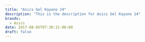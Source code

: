 ```yaml
---
title: "Asics Gel Kayano 24"
description: "This is the description for Asics Gel Kayano 24"
brands:
  - Asics
date: 2017-08-05T07:30:21-06:00
draft: false
---
```


